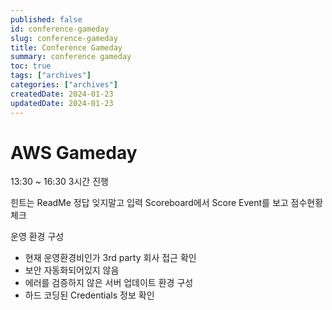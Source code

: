 ```yaml
---
published: false
id: conference-gameday
slug: conference-gameday
title: Conference Gameday
summary: conference gameday
toc: true
tags: ["archives"]
categories: ["archives"]
createdDate: 2024-01-23
updatedDate: 2024-01-23
---
```


# AWS Gameday

13:30 ~ 16:30 3시간 진행

힌트는 ReadMe
정답 잊지말고 입력
Scoreboard에서 Score Event를 보고 점수현황 체크

운영 환경 구성

- 현재 운영환경비인가 3rd party 회사 접근 확인
- 보안 자동화되어있지 않음
- 에러를 검증하지 않은 서버 업데이트 환경 구성
- 하드 코딩된 Credentials 정보 확인
